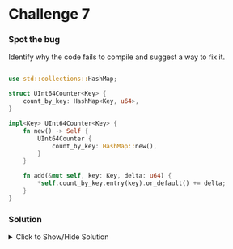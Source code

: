 # Challenge 7

### Spot the bug

Identify why the code fails to compile and suggest a way to fix it.

```rust

use std::collections::HashMap;

struct UInt64Counter<Key> {
    count_by_key: HashMap<Key, u64>,
}

impl<Key> UInt64Counter<Key> {
    fn new() -> Self {
        UInt64Counter {
            count_by_key: HashMap::new(),
        }
    }

    fn add(&mut self, key: Key, delta: u64) {
        *self.count_by_key.entry(key).or_default() += delta;
    }
}
```

### Solution

<details>

<summary>Click to Show/Hide Solution</summary>

The Bug: Compiler error! 

Solution: 

The struct `UInt64Counter` is generic over the type parameter `Key` which is used as the HashMap key.
```rust
struct UInt64Counter<Key> {
    count_by_key: HashMap<Key, u64>
}
```
The `add` method increments the counter for the provided key using the `entry` method of the `HashMap`.

```rust
fn add(&mut self, key: Key, delta: u64) {
    *self.count_by_key.entry(key).or_default() += delta;
}
```
If we look at the `entry` method of the `HashMap`, it is defined with with a few generic type parameters and one of them is the parameter K, `K: Hash+Eq`. This parameter is the key of the HashMap. 

```rust
impl<K, V, S> HashMap<K, V, S>
where
    K: Eq + Hash,
    S: BuildHasher,
{
    pub fn entry(&mut self, key: K) -> Entry<'_, K, V> {
        map_entry(self.base.rustc_entry(key))
    }
}
```

This constraint means that the `entry` method exists for the `HashMap` if the key implements `Eq` and `Hash` traits. Hence, the compiler gives the error: "the method `entry` exists for struct `HashMap<Key, u64>`, but its trait bounds were not satisfied"

To solve the compilation error, we must use the constraint Eq + Hash in the generic parameter of `UInt64Counter`.

```rust
struct UInt64Counter<Key: Eq + Hash> {
    count_by_key: HashMap<Key, u64>,
}

impl<Key: Eq + Hash> UInt64Counter<Key> {
    fn new() -> Self {
        return UInt64Counter {
            count_by_key: HashMap::new()
        };
    }

    fn add(&mut self, key: Key, delta: u64) {
        *self.count_by_key.entry(key).or_default() += delta;
    }
}
```

</details>